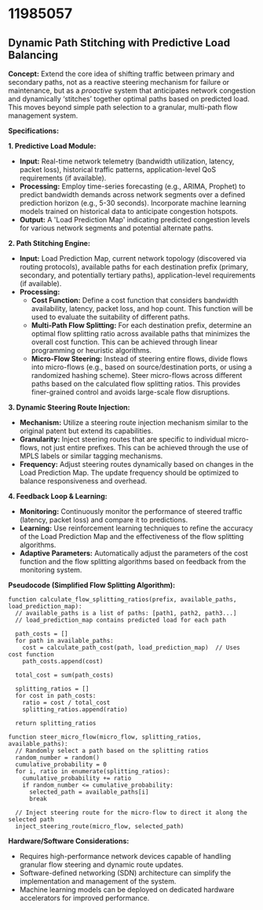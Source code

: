 # 11985057

## Dynamic Path Stitching with Predictive Load Balancing

**Concept:** Extend the core idea of shifting traffic between primary and secondary paths, not as a reactive steering mechanism for failure or maintenance, but as a *proactive* system that anticipates network congestion and dynamically ‘stitches’ together optimal paths based on predicted load. This moves beyond simple path selection to a granular, multi-path flow management system.

**Specifications:**

**1. Predictive Load Module:**

*   **Input:** Real-time network telemetry (bandwidth utilization, latency, packet loss), historical traffic patterns, application-level QoS requirements (if available).
*   **Processing:** Employ time-series forecasting (e.g., ARIMA, Prophet) to predict bandwidth demands across network segments over a defined prediction horizon (e.g., 5-30 seconds). Incorporate machine learning models trained on historical data to anticipate congestion hotspots.
*   **Output:** A 'Load Prediction Map' indicating predicted congestion levels for various network segments and potential alternate paths.

**2. Path Stitching Engine:**

*   **Input:** Load Prediction Map, current network topology (discovered via routing protocols), available paths for each destination prefix (primary, secondary, and potentially tertiary paths), application-level requirements (if available).
*   **Processing:**
    *   **Cost Function:** Define a cost function that considers bandwidth availability, latency, packet loss, and hop count. This function will be used to evaluate the suitability of different paths.
    *   **Multi-Path Flow Splitting:** For each destination prefix, determine an optimal flow splitting ratio across available paths that minimizes the overall cost function. This can be achieved through linear programming or heuristic algorithms.
    *   **Micro-Flow Steering:** Instead of steering entire flows, divide flows into micro-flows (e.g., based on source/destination ports, or using a randomized hashing scheme). Steer micro-flows across different paths based on the calculated flow splitting ratios. This provides finer-grained control and avoids large-scale flow disruptions.

**3. Dynamic Steering Route Injection:**

*   **Mechanism:** Utilize a steering route injection mechanism similar to the original patent but extend its capabilities.
*   **Granularity:** Inject steering routes that are specific to individual micro-flows, not just entire prefixes. This can be achieved through the use of MPLS labels or similar tagging mechanisms.
*   **Frequency:** Adjust steering routes dynamically based on changes in the Load Prediction Map. The update frequency should be optimized to balance responsiveness and overhead.

**4.  Feedback Loop & Learning:**

*   **Monitoring:** Continuously monitor the performance of steered traffic (latency, packet loss) and compare it to predictions.
*   **Learning:** Use reinforcement learning techniques to refine the accuracy of the Load Prediction Map and the effectiveness of the flow splitting algorithms.
*   **Adaptive Parameters:** Automatically adjust the parameters of the cost function and the flow splitting algorithms based on feedback from the monitoring system.

**Pseudocode (Simplified Flow Splitting Algorithm):**

```
function calculate_flow_splitting_ratios(prefix, available_paths, load_prediction_map):
  // available_paths is a list of paths: [path1, path2, path3...]
  // load_prediction_map contains predicted load for each path

  path_costs = []
  for path in available_paths:
    cost = calculate_path_cost(path, load_prediction_map)  // Uses cost function
    path_costs.append(cost)

  total_cost = sum(path_costs)

  splitting_ratios = []
  for cost in path_costs:
    ratio = cost / total_cost
    splitting_ratios.append(ratio)

  return splitting_ratios

function steer_micro_flow(micro_flow, splitting_ratios, available_paths):
  // Randomly select a path based on the splitting ratios
  random_number = random()
  cumulative_probability = 0
  for i, ratio in enumerate(splitting_ratios):
    cumulative_probability += ratio
    if random_number <= cumulative_probability:
      selected_path = available_paths[i]
      break
  
  // Inject steering route for the micro-flow to direct it along the selected path
  inject_steering_route(micro_flow, selected_path)
```

**Hardware/Software Considerations:**

*   Requires high-performance network devices capable of handling granular flow steering and dynamic route updates.
*   Software-defined networking (SDN) architecture can simplify the implementation and management of the system.
*   Machine learning models can be deployed on dedicated hardware accelerators for improved performance.